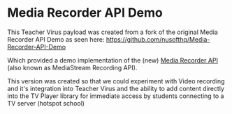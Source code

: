 # Media Recorder API Demo

This Teacher Virus payload was created from a fork of the original Media Recorder API Demo as seen here:
https://github.com/nusofthq/Media-Recorder-API-Demo 

Which provided a demo implementation of the (new) [Media Recorder API](http://w3c.github.io/mediacapture-record/MediaRecorder.html) (also known as MediaStream Recording API).

This version was created so that we could experiment with Video recording and it's integration into Teacher Virus and the ability to add content directly into the TV Player library for immediate access by students connecting to a TV server (hotspot school)
